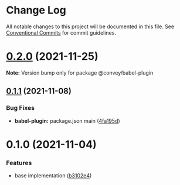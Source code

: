 # Change Log

All notable changes to this project will be documented in this file.
See [Conventional Commits](https://conventionalcommits.org) for commit guidelines.

# [0.2.0](https://github.com/lttb/convey/compare/@convey/babel-plugin@0.1.1...@convey/babel-plugin@0.2.0) (2021-11-25)

**Note:** Version bump only for package @convey/babel-plugin





## [0.1.1](https://github.com/lttb/convey/compare/@convey/babel-plugin@0.1.0...@convey/babel-plugin@0.1.1) (2021-11-08)


### Bug Fixes

* **babel-plugin:** package.json main ([4fa195d](https://github.com/lttb/convey/commit/4fa195db418a1d18d59aac1a5d7daab9540617cd))





# 0.1.0 (2021-11-04)


### Features

* base implementation ([b3102e4](https://github.com/lttb/convey/commit/b3102e4143026fe0c00cfd22e0cb129d386427eb))
